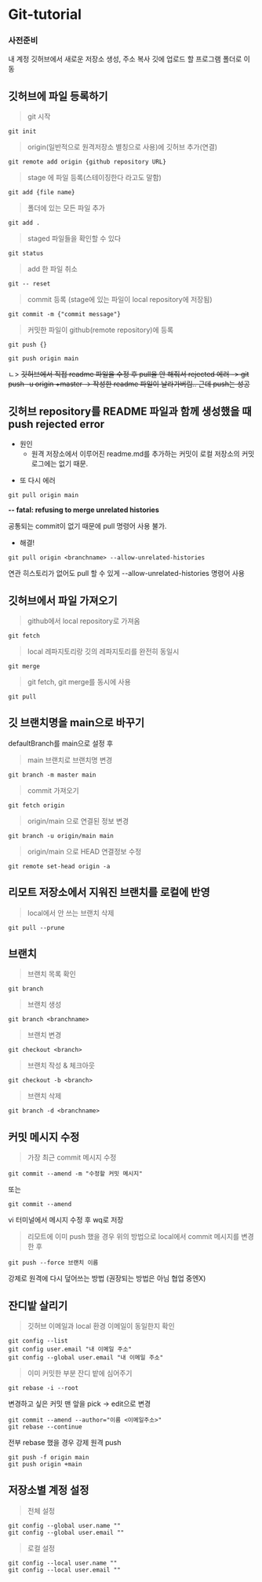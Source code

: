 # Git-tutorial

### 사전준비
내 계정 깃허브에서 새로운 저장소 생성, 주소 복사
깃에 업로드 할 프로그램 폴더로 이동

## 깃허브에 파일 등록하기
> git 시작
```
git init
```

> origin(일반적으로 원격저장소 별칭으로 사용)에 깃허브 추가(연결)
```
git remote add origin {github repository URL}
```

> stage 에 파일 등록(스테이징한다 라고도 말함)
```
git add {file name}
```

> 폴더에 있는 모든 파일 추가
```
git add .
```

> staged 파일들을 확인할 수 있다
```
git status
```

> add 한 파일 취소
```
git -- reset
```

> commit 등록 (stage에 있는 파일이 local repository에 저장됨)
```
git commit -m {"commit message"}
```

> 커밋한 파일이 github(remote repository)에 등록
```
git push {}

git push origin main
```

ㄴ> ~~깃허브에서 직접 readme 파일을 수정 후 pull을 안 해줘서 rejected 에러 -> git push -u origin +master -> 작성한 readme 파일이 날라가버림.. 근데 push는 성공~~

## 깃허브 repository를 README 파일과 함께 생성했을 때 push rejected error
+ 원인
  + 원격 저장소에서 이루어진 readme.md를 추가하는 커밋이 로컬 저장소의 커밋 로그에는 없기 때문.


- 또 다시 에러 
```
git pull origin main
```
**-- fatal: refusing to merge unrelated histories**

공통되는 commit이 없기 때문에 pull 명령어 사용 불가. 

- 해결!
```
git pull origin <branchname> --allow-unrelated-histories
```
연관 히스토리가 없어도 pull 할 수 있게 --allow-unrelated-histories 명령어 사용


## 깃허브에서 파일 가져오기
> github에서 local repository로 가져옴
```
git fetch
```

> local 레파지토리랑 깃의 레파지토리를 완전히 동일시
```
git merge
```

> git fetch, git merge를 동시에 사용
```
git pull
```


## 깃 브랜치명을 main으로 바꾸기
defaultBranch를 main으로 설정 후

> main 브랜치로 브랜치명 변경
```
git branch -m master main
```

> commit 가져오기
```
git fetch origin
```

> origin/main 으로 연결된 정보 변경
```
git branch -u origin/main main
```

> origin/main 으로 HEAD 연결정보 수정
```
git remote set-head origin -a
```

## 리모트 저장소에서 지워진 브랜치를 로컬에 반영
> local에서 안 쓰는 브랜치 삭제
```
git pull --prune
```

## 브랜치
> 브랜치 목록 확인
```
git branch
```

> 브랜치 생성
```
git branch <branchname>
```

> 브랜치 변경
```
git checkout <branch>
```

> 브랜치 작성 & 체크아웃
```
git checkout -b <branch>
```

> 브랜치 삭제
```
git branch -d <branchname>
```

## 커밋 메시지 수정
> 가장 최근 commit 메시지 수정
```
git commit --amend -m "수정할 커밋 메시지"
```
또는
```
git commit --amend
```
vi 터미널에서 메시지 수정 후 wq로 저장
> 리모트에 이미 push 했을 경우
위의 방법으로 local에서 commit 메시지를 변경한 후
```
git push --force 브랜치 이름
```
강제로 원격에 다시 덮어쓰는 방법 (권장되는 방법은 아님 협업 중엔X)

## 잔디밭 살리기
> 깃허브 이메일과 local 환경 이메일이 동일한지 확인
```
git config --list
git config user.email "내 이메일 주소"
git config --global user.email "내 이메일 주소"
```
> 이미 커밋한 부분 잔디 밭에 심어주기
```
git rebase -i --root
```
변경하고 싶은 커밋 맨 앞을 pick -> edit으로 변경
```
git commit --amend --author="이름 <이메일주소>"
git rebase --continue
```
전부 rebase 했을 경우 강제 원격 push
```
git push -f origin main
git push origin +main
```

## 저장소별 계정 설정
> 전체 설정
```
git config --global user.name ""
git config --global user.email ""
```
> 로컬 설정
```
git config --local user.name ""
git config --local user.email ""
```
